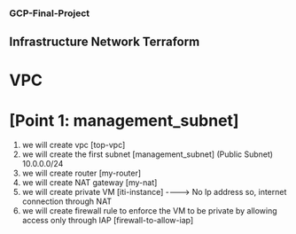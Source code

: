 ### GCP-Final-Project

## Infrastructure Network Terraform 
# VPC
# [Point 1: management_subnet]
1. we will create vpc [top-vpc]
2. we will create the first subnet [management_subnet] (Public Subnet) 10.0.0.0/24
3. we will create router [my-router]
4. we will create NAT gateway [my-nat]
5. we will create private VM  [iti-instance] ----> No Ip address so, internet connection through NAT
6. we will create firewall rule to enforce the VM to be private by allowing access only through IAP [firewall-to-allow-iap]
